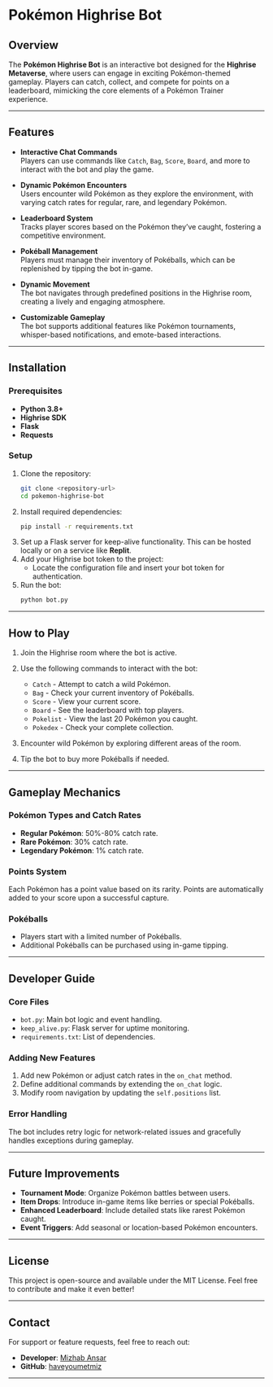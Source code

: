# Pokémon Highrise Bot

## Overview
The **Pokémon Highrise Bot** is an interactive bot designed for the **Highrise Metaverse**, where users can engage in exciting Pokémon-themed gameplay. Players can catch, collect, and compete for points on a leaderboard, mimicking the core elements of a Pokémon Trainer experience.

---

## Features
- **Interactive Chat Commands**  
  Players can use commands like `Catch`, `Bag`, `Score`, `Board`, and more to interact with the bot and play the game.
  
- **Dynamic Pokémon Encounters**  
  Users encounter wild Pokémon as they explore the environment, with varying catch rates for regular, rare, and legendary Pokémon.

- **Leaderboard System**  
  Tracks player scores based on the Pokémon they’ve caught, fostering a competitive environment.

- **Pokéball Management**  
  Players must manage their inventory of Pokéballs, which can be replenished by tipping the bot in-game.

- **Dynamic Movement**  
  The bot navigates through predefined positions in the Highrise room, creating a lively and engaging atmosphere.

- **Customizable Gameplay**  
  The bot supports additional features like Pokémon tournaments, whisper-based notifications, and emote-based interactions.

---

## Installation
### Prerequisites
- **Python 3.8+**
- **Highrise SDK**
- **Flask**
- **Requests**

### Setup
1. Clone the repository:
   ```bash
   git clone <repository-url>
   cd pokemon-highrise-bot
   ```
2. Install required dependencies:
   ```bash
   pip install -r requirements.txt
   ```
3. Set up a Flask server for keep-alive functionality. This can be hosted locally or on a service like **Replit**.
4. Add your Highrise bot token to the project:
   - Locate the configuration file and insert your bot token for authentication.
5. Run the bot:
   ```bash
   python bot.py
   ```

---

## How to Play
1. Join the Highrise room where the bot is active.
2. Use the following commands to interact with the bot:
   - `Catch` - Attempt to catch a wild Pokémon.
   - `Bag` - Check your current inventory of Pokéballs.
   - `Score` - View your current score.
   - `Board` - See the leaderboard with top players.
   - `Pokelist` - View the last 20 Pokémon you caught.
   - `Pokedex` - Check your complete collection.

3. Encounter wild Pokémon by exploring different areas of the room.  
4. Tip the bot to buy more Pokéballs if needed. 

---

## Gameplay Mechanics
### Pokémon Types and Catch Rates
- **Regular Pokémon**: 50%-80% catch rate.
- **Rare Pokémon**: 30% catch rate.
- **Legendary Pokémon**: 1% catch rate.

### Points System
Each Pokémon has a point value based on its rarity. Points are automatically added to your score upon a successful capture.

### Pokéballs
- Players start with a limited number of Pokéballs.
- Additional Pokéballs can be purchased using in-game tipping.

---

## Developer Guide
### Core Files
- `bot.py`: Main bot logic and event handling.
- `keep_alive.py`: Flask server for uptime monitoring.
- `requirements.txt`: List of dependencies.

### Adding New Features
1. Add new Pokémon or adjust catch rates in the `on_chat` method.  
2. Define additional commands by extending the `on_chat` logic.  
3. Modify room navigation by updating the `self.positions` list.

### Error Handling
The bot includes retry logic for network-related issues and gracefully handles exceptions during gameplay.

---

## Future Improvements
- **Tournament Mode**: Organize Pokémon battles between users.  
- **Item Drops**: Introduce in-game items like berries or special Pokéballs.  
- **Enhanced Leaderboard**: Include detailed stats like rarest Pokémon caught.  
- **Event Triggers**: Add seasonal or location-based Pokémon encounters.

---

## License
This project is open-source and available under the MIT License. Feel free to contribute and make it even better!

---

## Contact
For support or feature requests, feel free to reach out:  
- **Developer**: [Mizhab Ansar](https://www.linkedin.com/in/mizhabansar/)  
- **GitHub**: [haveyoumetmiz](https://github.com/haveyoumetmiz)

--- 
